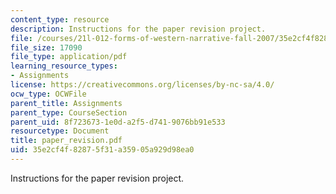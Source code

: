 ```yaml
---
content_type: resource
description: Instructions for the paper revision project.
file: /courses/21l-012-forms-of-western-narrative-fall-2007/35e2cf4f82875f31a35905a929d98ea0_paper_revision.pdf
file_size: 17090
file_type: application/pdf
learning_resource_types:
- Assignments
license: https://creativecommons.org/licenses/by-nc-sa/4.0/
ocw_type: OCWFile
parent_title: Assignments
parent_type: CourseSection
parent_uid: 8f723673-1e0d-a2f5-d741-9076bb91e533
resourcetype: Document
title: paper_revision.pdf
uid: 35e2cf4f-8287-5f31-a359-05a929d98ea0
---
```

Instructions for the paper revision project.